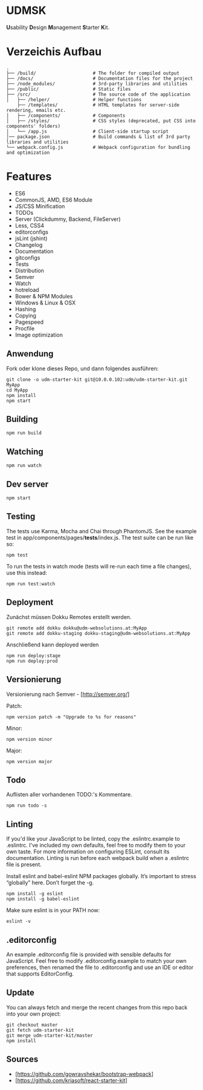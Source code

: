 # UDMSK

**U**sability **D**esign **M**anagement **S**tarter **K**it.

# Verzeichis Aufbau

```
.
├── /build/                     # The folder for compiled output
├── /docs/                      # Documentation files for the project
├── /node_modules/              # 3rd-party libraries and utilities
├── /public/                    # Static files
├── /src/                       # The source code of the application
│   ├── /helper/                # Helper functions
    ├── /templates/             # HTML templates for server-side rendering, emails etc.
│   ├── /components/            # Components
│   ├── /styles/                # CSS styles (deprecated, put CSS into components' folders)
│   └── /app.js                 # Client-side startup script
│── package.json                # Build commands & list of 3rd party libraries and utilities
└── webpack.config.js           # Webpack configuration for bundling and optimization
```

# Features

* ES6
* CommonJS, AMD, ES6 Module
* JS/CSS Minification
* TODOs
* Server (Clickdummy, Backend, FileServer)
* Less, CSS4 
* editorconfigs
* jsLint (jshint)
* Changelog
* Documentation
* gitconfigs
* Tests
* Distribution
* Semver
* Watch
* hotreload
* Bower & NPM Modules
* Windows & Linux & OSX
* Hashing
* Copying
* Pagespeed
* Procfile
* Image optimization

## Anwendung

Fork oder klone dieses Repo, und dann folgendes ausführen:

```
git clone -o udm-starter-kit git@10.0.0.102:udm/udm-starter-kit.git MyApp
cd MyApp
npm install
npm start
```

## Building

```
npm run build 
```

## Watching

```
npm run watch
```

## Dev server

```
npm start
```

## Testing

The tests use Karma, Mocha and Chai through PhantomJS. See the example test in
app/components/pages/__tests__/index.js. The test suite can be run like so:

```
npm test
```

To run the tests in watch mode (tests will re-run each time a file changes), use this instead:

```
npm run test:watch
```


## Deployment

Zunächst müssen Dokku Remotes erstellt werden.

```
git remote add dokku dokku@udm-websolutions.at:MyApp
git remote add dokku-staging dokku-staging@udm-websolutions.at:MyApp
```

Anschließend kann deployed werden

```
npm run deploy:stage
npm run deploy:prod
```

## Versionierung

Versionierung nach Semver - [http://semver.org/]

Patch:

```
npm version patch -m "Upgrade to %s for reasons"
```

Minor: 

```
npm version minor 
```

Major:

```
npm version major
```

## Todo

Auflisten aller vorhandenen TODO:'s Kommentare.

```
npm run todo -s
```

## Linting

If you'd like your JavaScript to be linted, copy the .eslintrc.example to
.eslintrc. I've included my own defaults, feel free to modify them to your own
taste. For more information on configuring ESLint, consult its documentation.
Linting is run before each webpack build when a .eslintrc file is present.

Install eslint and babel-eslint NPM packages globally.
It’s important to stress “globally” here. Don’t forget the -g.

```
npm install -g eslint
npm install -g babel-eslint
```

Make sure eslint is in your PATH now:

```
eslint -v
```


## .editorconfig

An example .editorconfig file is provided with sensible defaults for
JavaScript. Feel free to modify .editorconfig.example to match your own
preferences, then renamed the file to .editorconfig and use an IDE or editor
that supports EditorConfig.

## Update
You can always fetch and merge the recent changes from this repo back into your own project:

```
git checkout master
git fetch udm-starter-kit
git merge udm-starter-kit/master
npm install
```

## Sources

- [https://github.com/gowravshekar/bootstrap-webpack]
- [https://github.com/kriasoft/react-starter-kit]